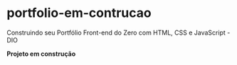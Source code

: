 # portfolio-em-contrucao
Construindo seu Portfólio Front-end do Zero com HTML, CSS e JavaScript - DIO

**Projeto em construção**
